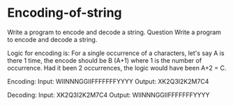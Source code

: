# Encoding-of-string
Write a program to encode and decode a string.
Question
Write a program to encode and decode a string.

Logic for encoding is:
For a single occurrence of a characters, let's say A is there 1 time, the encode should be B (A+1) where 1 is the number of occurrence. Had it been 2 occurrences, the logic would have been A+2 = C.

Encoding:
Input: WIINNNGGIIFFFFFFFYYYY
Output: XK2Q3I2K2M7C4

Decoding:
Input: XK2Q3I2K2M7C4
Output: WIINNNGGIIFFFFFFFYYYY
